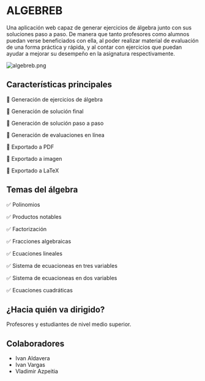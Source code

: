 # ALGEBREB
Una aplicación web capaz de generar ejercicios de álgebra junto con sus soluciones paso a paso. De manera que tanto profesores como alumnos puedan verse beneficiados con ella, al poder realizar material de evaluación de una forma práctica y rápida, y al contar con ejercicios que puedan ayudar a mejorar su desempeño en la asignatura respectivamente.

![algebreb.png](https://i.imgur.com/9u8x7SZ.png)

## Características principales
🔲 Generación de ejercicios de álgebra

🔲 Generación de solución final

🔲 Generación de solución paso a paso

🔲 Generación de evaluaciones en línea

🔲 Exportado a PDF

🔲 Exportado a imagen

🔲 Exportado a LaTeX

## Temas del álgebra
✅ Polinomios

✅ Productos notables

✅ Factorización

✅ Fracciones algebraicas

✅ Ecuaciones lineales

✅ Sistema de ecuacioneas en tres variables

✅ Sistema de ecuacioneas en dos variables

✅ Ecuaciones cuadráticas

## ¿Hacia quién va dirigido?
Profesores y estudiantes de nivel medio superior.

## Colaboradores
- Ivan Aldavera
- Ivan Vargas
- Vladimir Azpeitia
